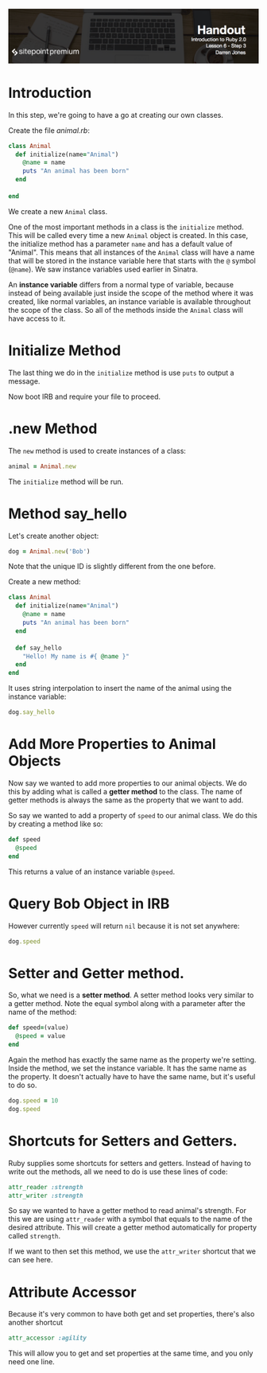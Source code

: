 ![](headings/6.3.png)

# Introduction

In this step, we're going to have a go at creating our own classes.

Create the file *animal.rb*:

```ruby
class Animal
  def initialize(name="Animal")
    @name = name
    puts "An animal has been born"
  end

end
```

We create a new `Animal` class.

One of the most important methods in a class is the `initialize` method. This will be called every time a new `Animal` object is created. In this case, the initialize method has a parameter `name` and has a default value of "Animal". This means that all instances of the `Animal` class will have a name that will be stored in the instance variable here that starts with the `@` symbol (`@name`). We saw instance variables used earlier in Sinatra.

An **instance variable** differs from a normal type of variable, because instead of being available just inside the scope of the method where it was created, like normal variables, an instance variable is available throughout the scope of the class. So all of the methods inside the `Animal` class will have access to it.

# Initialize Method

The last thing we do in the `initialize` method is use `puts` to output a message.

Now boot IRB and require your file to proceed.

# .new Method

The `new` method is used to create instances of a class:

```ruby
animal = Animal.new
```

The `initialize` method will be run.

# Method say_hello

Let's create another object:

```ruby
dog = Animal.new('Bob')
```

Note that the unique ID is slightly different from the one before.

Create a new method:

```ruby
class Animal
  def initialize(name="Animal")
    @name = name
    puts "An animal has been born"
  end
  
  def say_hello
    "Hello! My name is #{ @name }"
  end
end
```

It uses string interpolation to insert the name of the animal using the instance variable:

```ruby
dog.say_hello
```

# Add More Properties to Animal Objects

Now say we wanted to add more properties to our animal objects. We do this by adding what is called a **getter method** to the class. The name of getter methods is always the same as the property that we want to add.

So say we wanted to add a property of `speed` to our animal class. We do this by creating a method like so:

```ruby
def speed
  @speed
end
```

This returns a value of an instance variable `@speed`.

# Query Bob Object in IRB

However currently `speed` will return `nil` because it is not set anywhere:

```ruby
dog.speed
```

# Setter and Getter method.

So, what we need is a **setter method**. A setter method looks very similar to a getter method. Note the equal symbol along with a parameter after the name of the method:

```ruby
def speed=(value)
  @speed = value
end
```

Again the method has exactly the same name as the property we're setting. Inside the method, we set the instance variable. It has the same name as the property. It doesn't actually have to have the same name, but it's useful to do so.

```ruby
dog.speed = 10
dog.speed
```

# Shortcuts for Setters and Getters.

Ruby supplies some shortcuts for setters and getters. Instead of having to write out the methods, all we need to do is use these lines of code:

```ruby
attr_reader :strength
attr_writer :strength
```

So say we wanted to have a getter method to read animal's strength. For this we are using `attr_reader` with a symbol that equals to the name of the desired attribute. This will create a getter method automatically for property called `strength`.

If we want to then set this method, we use the `attr_writer` shortcut that we can see here.

# Attribute Accessor

Because it's very common to have both get and set properties, there's also another shortcut

```ruby
attr_accessor :agility
```

This will allow you to get and set properties at the same time, and you only need one line.